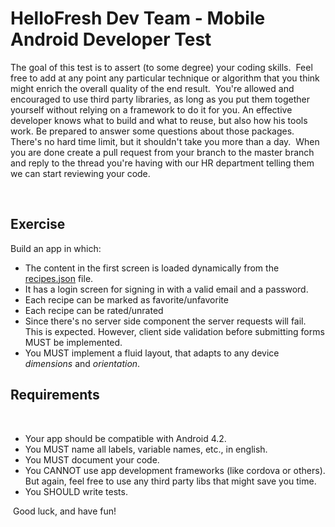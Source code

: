 # HelloFresh Dev Team - Mobile Android Developer Test

The goal of this test is to assert (to some degree) your coding skills.
​
Feel free to add at any point any particular technique or algorithm that you think might enrich the overall quality of the end result.
​
You're allowed and encouraged to use third party libraries, as long as you put them together yourself without relying on a framework to do it for you. An effective developer knows what to build and what to reuse, but also how his tools work. Be prepared to answer some questions about those packages.
​
There's no hard time limit, but it shouldn't take you more than a day.
​
When you are done create a pull request from your branch to the master branch and reply to the thread you're having with our HR department telling them we can start reviewing your code.

​
## Exercise

Build an app in which:
​
* The content in the first screen is loaded dynamically from the [recipes.json](recipes.json) file.
​
* It has a login screen for signing in with a valid email and a password.
​
* Each recipe can be marked as favorite/unfavorite
​
* Each recipe can be rated/unrated
​
* Since there's no server side component the server requests will fail. This is expected.
However, client side validation before submitting forms MUST be implemented.
​
* You MUST implement a fluid layout, that adapts to any device _dimensions_ and _orientation_.


## Requirements
​
* Your app should be compatible with Android 4.2.
​
* You MUST name all labels, variable names, etc., in english.
​
* You MUST document your code.
​
* You CANNOT use app development frameworks (like cordova or others). But again, feel free to use any third party libs that might save you time.
​
* You SHOULD write tests.

​
Good luck, and have fun!
